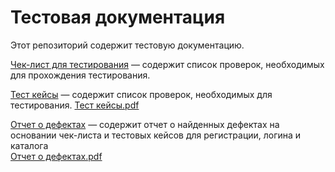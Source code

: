 # Тестовая документация

Этот репозиторий содержит тестовую документацию.

 [Чек-лист для тестирования](https://docs.google.com/spreadsheets/d/1H02ZELSqNTigbyCKIgS5XA5cWxWj7d5aiO9S5WTjWtQ/edit?usp=sharing) — содержит список проверок, необходимых для прохождения тестирования.
 
[Тест кейсы](https://app.qase.io/project/G10?author=321&previewMode=side&suite=77&tab=) — содержит список проверок, необходимых для  тестирования.
[Тест кейсы.pdf](https://github.com/user-attachments/files/20024011/default.pdf)

[Отчет о дефектах](https://github.com/user-attachments/files/20029101/Issues.xlsx) —  содержит отчет о найденных дефектах на основании чек-листа и тестовых кейсов для регистрации, логина и каталога  
[Отчет о дефектах.pdf](https://github.com/user-attachments/files/20029088/G10-Test%2Brun%2B2025_05_03.pdf)
